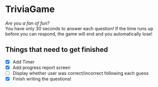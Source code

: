 # TriviaGame
_Are you a fan of fun?_ <br>
You have only 30 seconds to answer each question! If the time runs up before you can respond, the game will end
and you automatically lose! <br>

## Things that need to get finished
- [x] Add Timer
- [x] Add progress report screen
- [ ] Display whether user was correct/incorrect following each guess
- [x] Finish writing the questions!
